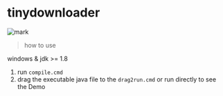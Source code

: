 # tinydownloader

![mark](http://7xl5g1.com1.z0.glb.clouddn.com/blog/180816/J2jk75BH6j.gif)

> how to use

windows & jdk >= 1.8

1. run `compile.cmd`
2. drag the executable java file to the `drag2run.cmd` or run directly to see the Demo